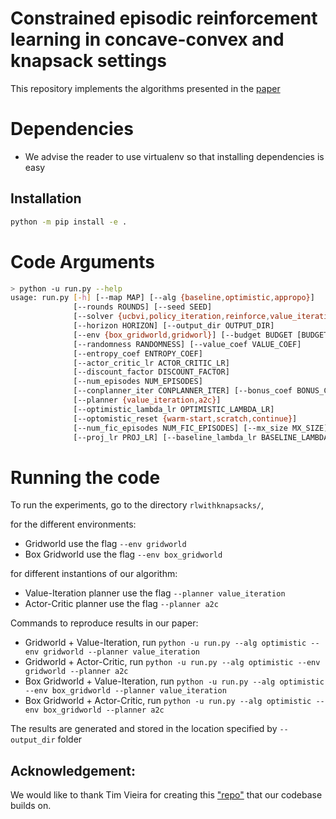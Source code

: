 # Constrained episodic reinforcement learning in concave-convex and knapsack settings

This repository implements the algorithms presented in the [paper]()

# Dependencies

* We advise the reader to use virtualenv so that installing dependencies is easy

## Installation

```bash
python -m pip install -e .
```

# Code Arguments 

```bash
> python -u run.py --help
usage: run.py [-h] [--map MAP] [--alg {baseline,optimistic,appropo}]
              [--rounds ROUNDS] [--seed SEED]
              [--solver {ucbvi,policy_iteration,reinforce,value_iteration,a2c}]
              [--horizon HORIZON] [--output_dir OUTPUT_DIR]
              [--env {box_gridworld,gridworl}] [--budget BUDGET [BUDGET ...]]
              [--randomness RANDOMNESS] [--value_coef VALUE_COEF]
              [--entropy_coef ENTROPY_COEF]
              [--actor_critic_lr ACTOR_CRITIC_LR]
              [--discount_factor DISCOUNT_FACTOR]
              [--num_episodes NUM_EPISODES]
              [--conplanner_iter CONPLANNER_ITER] [--bonus_coef BONUS_COEF]
              [--planner {value_iteration,a2c}]
              [--optimistic_lambda_lr OPTIMISTIC_LAMBDA_LR]
              [--optomistic_reset {warm-start,scratch,continue}]
              [--num_fic_episodes NUM_FIC_EPISODES] [--mx_size MX_SIZE]
              [--proj_lr PROJ_LR] [--baseline_lambda_lr BASELINE_LAMBDA_LR]
```

# Running the code

To run the experiments, go to the directory `rlwithknapsacks/`,

for the different environments:
  * Gridworld use the flag `--env gridworld`
  * Box Gridworld use the flag `--env box_gridworld`
  
for different instantions of our algorithm:
  * Value-Iteration planner use the flag `--planner value_iteration`
  * Actor-Critic planner use the flag `--planner a2c`
  
Commands to reproduce results in our paper:
  * Gridworld + Value-Iteration, run `python -u run.py --alg optimistic --env gridworld --planner value_iteration`
  * Gridworld + Actor-Critic, run `python -u run.py --alg optimistic --env gridworld --planner a2c`
  * Box Gridworld + Value-Iteration, run `python -u run.py --alg optimistic --env box_gridworld --planner value_iteration`
  * Box Gridworld + Actor-Critic, run `python -u run.py --alg optimistic --env box_gridworld --planner a2c`
  
The results are generated and stored in the location specified by `--output_dir` folder

## Acknowledgement:
We would like to thank Tim Vieira for creating this ["repo"](<https://github.com/timvieira/rl>) that our codebase builds on. 
